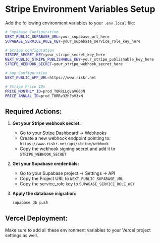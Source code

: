 # Stripe Environment Variables Setup

Add the following environment variables to your `.env.local` file:

```bash
# Supabase Configuration
NEXT_PUBLIC_SUPABASE_URL=your_supabase_url_here
SUPABASE_SERVICE_ROLE_KEY=your_supabase_service_role_key_here

# Stripe Configuration
STRIPE_SECRET_KEY=your_stripe_secret_key_here
NEXT_PUBLIC_STRIPE_PUBLISHABLE_KEY=your_stripe_publishable_key_here
STRIPE_WEBHOOK_SECRET=your_stripe_webhook_secret_here

# App Configuration
NEXT_PUBLIC_APP_URL=https://www.riskr.net

# Stripe Price IDs
PRICE_MONTHLY_ID=prod_T0RRLLgvaVG63N
PRICE_ANNUAL_ID=prod_T0RRv32hEoV3xN
```

## Required Actions:

1. **Get your Stripe webhook secret:**
   - Go to your Stripe Dashboard → Webhooks
   - Create a new webhook endpoint pointing to: `https://www.riskr.net/api/stripe/webhook`
   - Copy the webhook signing secret and add it to `STRIPE_WEBHOOK_SECRET`

2. **Get your Supabase credentials:**
   - Go to your Supabase project → Settings → API
   - Copy the Project URL to `NEXT_PUBLIC_SUPABASE_URL`
   - Copy the service_role key to `SUPABASE_SERVICE_ROLE_KEY`

3. **Apply the database migration:**
   ```bash
   supabase db push
   ```

## Vercel Deployment:

Make sure to add all these environment variables to your Vercel project settings as well.
